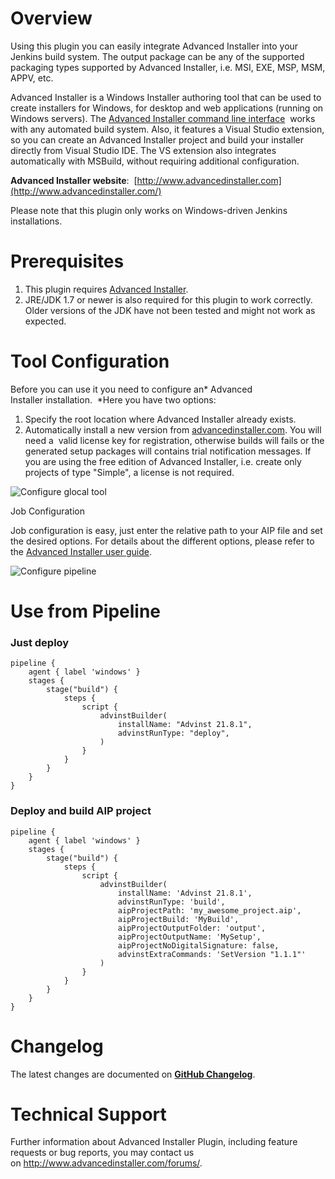 # Overview

Using this plugin you can easily integrate Advanced Installer into your
Jenkins build system. The output package can be any of the supported
packaging types supported by Advanced Installer, i.e. MSI, EXE, MSP,
MSM, APPV, etc. 

Advanced Installer is a Windows Installer authoring tool that can be
used to create installers for Windows, for desktop and web applications
(running on Windows servers). The [Advanced Installer command line
interface](http://www.advancedinstaller.com/user-guide/command-line.html)
 works with any automated build system. Also, it features a Visual
Studio extension, so you can create an Advanced Installer project and
build your installer directly from Visual Studio IDE. The VS extension
also integrates automatically with MSBuild, without requiring additional
configuration.

**Advanced Installer website**:
 [http://www.advancedinstaller.com](http://www.advancedinstaller.com/)

Please note that this plugin only works on Windows-driven Jenkins
installations.

# Prerequisites

1.  This plugin requires [Advanced
    Installer](https://www.advancedinstaller.com/). 
2.  JRE/JDK 1.7 or newer is also required for this plugin to work
    correctly. Older versions of the JDK have not been tested and might
    not work as expected.

# Tool Configuration

Before you can use it you need to configure an* Advanced
Installer installation.  *Here you have two options:

1.  Specify the root location where Advanced Installer already exists.
2.  Automatically install a new version
    from [advancedinstaller.com](https://www.advancedinstaller.com/version-history.html).
    You will need a  valid license key for registration, otherwise
    builds will fails or the generated setup packages will contains
    trial notification messages. If you are using the free edition of
    Advanced Installer, i.e. create only projects of type "Simple", a
    license is not required.

![Configure glocal tool](images/tool-config.png)

Job Configuration

Job configuration is easy, just enter the relative path to your AIP file
and set the desired options. For details about the different options,
please refer to the [Advanced Installer user
guide](http://www.advancedinstaller.com/user-guide/introduction.html).

![Configure pipeline](images/build-config.png)

# Use from Pipeline

### Just deploy

```
pipeline {
    agent { label 'windows' }
    stages {
        stage("build") {
            steps {
                script {
                    advinstBuilder(
                        installName: "Advinst 21.8.1",
                        advinstRunType: "deploy",
                    )
                }
            }
        }
    }
}
```
### Deploy and build AIP project

```
pipeline {
    agent { label 'windows' }
    stages {
        stage("build") {
            steps {
                script {
                    advinstBuilder(
                        installName: 'Advinst 21.8.1',
                        advinstRunType: 'build',
                        aipProjectPath: 'my_awesome_project.aip',
                        aipProjectBuild: 'MyBuild',
                        aipProjectOutputFolder: 'output',
                        aipProjectOutputName: 'MySetup',
                        aipProjectNoDigitalSignature: false,
                        advinstExtraCommands: 'SetVersion "1.1.1"'
                    )
                }
            }
        }
    }
}
```
# **Changelog**

The latest changes are documented on **[GitHub
Changelog](https://github.com/jenkinsci/advanced-installer-msi-builder-plugin/blob/master/CHANGELOG.md)**.

# Technical Support

Further information about Advanced Installer Plugin, including feature
requests or bug reports, you may contact us
on <http://www.advancedinstaller.com/forums/>.

 
